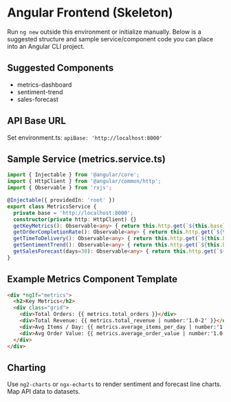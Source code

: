 # Angular Frontend (Skeleton)

Run `ng new` outside this environment or initialize manually. Below is a suggested structure and sample service/component code you can place into an Angular CLI project.

## Suggested Components
- metrics-dashboard
- sentiment-trend
- sales-forecast

## API Base URL
Set environment.ts: `apiBase: 'http://localhost:8000'`

## Sample Service (metrics.service.ts)
```ts
import { Injectable } from '@angular/core';
import { HttpClient } from '@angular/common/http';
import { Observable } from 'rxjs';

@Injectable({ providedIn: 'root' })
export class MetricsService {
  private base = 'http://localhost:8000';
  constructor(private http: HttpClient) {}
  getKeyMetrics(): Observable<any> { return this.http.get(`${this.base}/metrics/key`); }
  getOrderCompletionRate(): Observable<any> { return this.http.get(`${this.base}/metrics/order_completion_rate`); }
  getTimeToDelivery(): Observable<any> { return this.http.get(`${this.base}/metrics/time_to_delivery`); }
  getSentimentTrend(): Observable<any> { return this.http.get(`${this.base}/sentiment/trend`); }
  getSalesForecast(days=30): Observable<any> { return this.http.get(`${this.base}/forecast/sales?periods=${days}`); }
}
```

## Example Metrics Component Template
```html
<div *ngIf="metrics">
  <h2>Key Metrics</h2>
  <div class="grid">
    <div>Total Orders: {{ metrics.total_orders }}</div>
    <div>Total Revenue: {{ metrics.total_revenue | number:'1.0-2' }}</div>
    <div>Avg Items / Day: {{ metrics.average_items_per_day | number:'1.0-2' }}</div>
    <div>Avg Order Value: {{ metrics.average_order_value | number:'1.0-2' }}</div>
  </div>
</div>
```

## Charting
Use `ng2-charts` or `ngx-echarts` to render sentiment and forecast line charts. Map API data to datasets.
